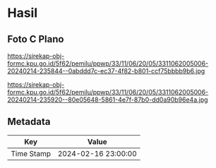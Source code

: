 # Hasil

## Foto C Plano

https://sirekap-obj-formc.kpu.go.id/5f62/pemilu/ppwp/33/11/06/20/05/3311062005006-20240214-235844--0abddd7c-ec37-4f82-b801-ccf75bbbb9b6.jpg

https://sirekap-obj-formc.kpu.go.id/5f62/pemilu/ppwp/33/11/06/20/05/3311062005006-20240214-235920--80e05648-5861-4e7f-87b0-dd0a90b96e4a.jpg


## Metadata

| Key        | Value               |
| ---------- | ------------------- |
| Time Stamp | 2024-02-16 23:00:00 |



